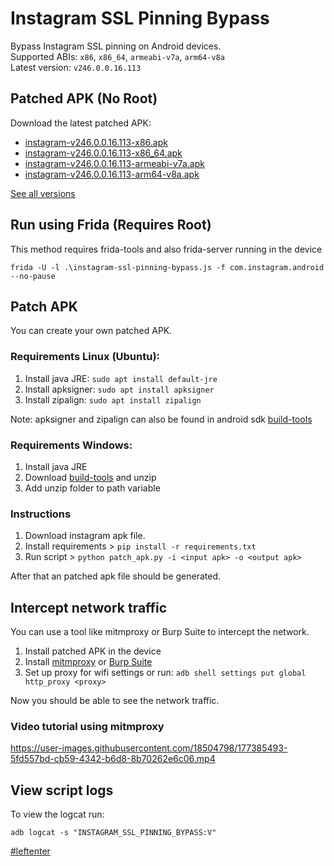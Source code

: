 # Instagram SSL Pinning Bypass

Bypass Instagram SSL pinning on Android devices.  
Supported ABIs: `x86`, `x86_64`, `armeabi-v7a`, `arm64-v8a`  
Latest version: `v246.0.0.16.113`

## Patched APK (No Root)

Download the latest patched APK: 
+ [instagram-v246.0.0.16.113-x86.apk](https://github.com/Eltion/Instagram-SSL-Pinning-Bypass/releases/download/v246.0.0.16.113/instagram-v246.0.0.16.113-x86.apk)
+ [instagram-v246.0.0.16.113-x86_64.apk](https://github.com/Eltion/Instagram-SSL-Pinning-Bypass/releases/download/v246.0.0.16.113/instagram-v246.0.0.16.113-x86_64.apk)
+ [instagram-v246.0.0.16.113-armeabi-v7a.apk](https://github.com/Eltion/Instagram-SSL-Pinning-Bypass/releases/download/v246.0.0.16.113/instagram-v246.0.0.16.113-armeabi-v7a.apk)
+ [instagram-v246.0.0.16.113-arm64-v8a.apk](https://github.com/Eltion/Instagram-SSL-Pinning-Bypass/releases/download/v246.0.0.16.113/instagram-v246.0.0.16.113-arm64-v8a.apk)

[See all versions](https://github.com/Eltion/Instagram-SSL-Pinning-Bypass/releases/)

## Run using Frida (Requires Root)

This method requires frida-tools and also frida-server running in the device
```
frida -U -l .\instagram-ssl-pinning-bypass.js -f com.instagram.android --no-pause
```

## Patch APK

You can create your own patched APK. 


### Requirements Linux (Ubuntu):
1. Install java JRE: `sudo apt install default-jre`
2. Install apksigner: `sudo apt install apksigner`
3. Install zipalign: `sudo apt install zipalign`  

Note: apksigner and zipalign can also be found in android sdk [build-tools](https://dl.google.com/android/repository/build-tools_r30.0.1-linux.zip)

### Requirements Windows:
1. Install java JRE
2. Download [build-tools](https://dl.google.com/android/repository/build-tools_r30.0.1-windows.zip) and unzip
3. Add unzip folder to path variable

### Instructions

1. Download instagram apk file.
2. Install requirements > `pip install -r requirements.txt`
3. Run script > `python patch_apk.py -i <input apk> -o <output apk>`

After that an patched apk file should be generated.

## Intercept network traffic

You can use a tool like mitmproxy or Burp Suite to intercept the network.

1. Install patched APK in the device
2. Install [mitmproxy](https://mitmproxy.org/) or [Burp Suite](https://portswigger.net/burp)
3. Set up proxy for wifi settings or run: `adb shell settings put global http_proxy <proxy>`

Now you should be able to see the network traffic.

### Video tutorial using mitmproxy
https://user-images.githubusercontent.com/18504798/177385493-5fd557bd-cb59-4342-b6d8-8b70262e6c06.mp4


## View script logs
To view the logcat run:
```
adb logcat -s "INSTAGRAM_SSL_PINNING_BYPASS:V"
```

[#leftenter](#leftenter)
